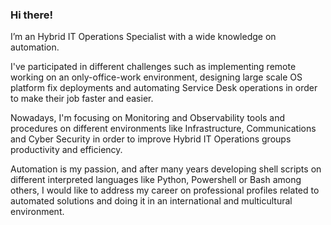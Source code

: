 ### Hi there!

I’m an Hybrid IT Operations Specialist with a wide knowledge on automation. 

I've participated in different challenges such as implementing remote working on an only-office-work environment, designing large scale OS platform fix deployments and automating Service Desk operations in order to make their job faster and easier.

Nowadays, I'm focusing on Monitoring and Observability tools and procedures on different environments like Infrastructure, Communications and Cyber Security in order to improve Hybrid IT Operations groups productivity and efficiency.
 
Automation is my passion, and after many years developing shell scripts on different interpreted languages like Python, Powershell or Bash among others, I would like to address my career on professional profiles related to automated solutions and doing it in an international and multicultural environment.

<!--
**jouleSoft/jouleSoft** is a ✨ _special_ ✨ repository because its `README.md` (this file) appears on your GitHub profile.
### Hi there 👋

Here are some ideas to get you started:

- 🔭 I’m currently working on ...
- 🌱 I’m currently learning ...
- 👯 I’m looking to collaborate on ...
- 🤔 I’m looking for help with ...
- 💬 Ask me about ...
- 📫 How to reach me: ...
- 😄 Pronouns: ...
- ⚡ Fun fact: ...
-->
